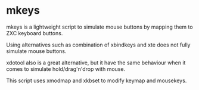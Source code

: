 # mkeys
mkeys is a lightweight script to simulate mouse buttons by mapping them to ZXC keyboard buttons.

Using alternatives such as combination of xbindkeys and xte does not fully simulate mouse buttons.

xdotool also is a great alternative, but it have the same behaviour when it comes to simulate hold/drag'n'drop with mouse.

This script uses xmodmap and xkbset to modify keymap and mousekeys.
